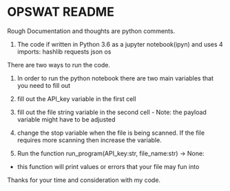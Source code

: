# OPSWAT README

Rough Documentation and thoughts are python comments.

1) The code if written in Python 3.6 as a jupyter notebook(ipyn) and uses 4 imports:
hashlib
requests
json
os

There are two ways to run the code.

1) In order to run the python notebook there are two main variables that you need to fill out
  1) fill out the API_key variable in the first cell
  2) fill out the file string variable in the second cell
    - Note: the payload variable might have to be adjusted
  3) change the stop variable when the file is being scanned. If the file requires more scanning then increase the variable.

2) Run the function run_program(API_key:str, file_name:str) -> None:
  - this function will print values or errors that your file may fun into

Thanks for your time and consideration with my code.


